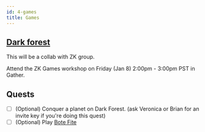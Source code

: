 ```yaml
---
id: 4-games
title: Games
---
```


## [Dark forest](https://zkga.me/)

This will be a collab with ZK group.

Attend the ZK Games workshop on Friday (Jan 8) 2:00pm - 3:00pm PST in Gather.

## Quests

- [ ] (Optional) Conquer a planet on Dark Forest. (ask Veronica or Brian for an invite key if you're doing this quest)
- [ ] (Optional) Play [Bote Fite](https://dark-forest.online/bote/game0)

